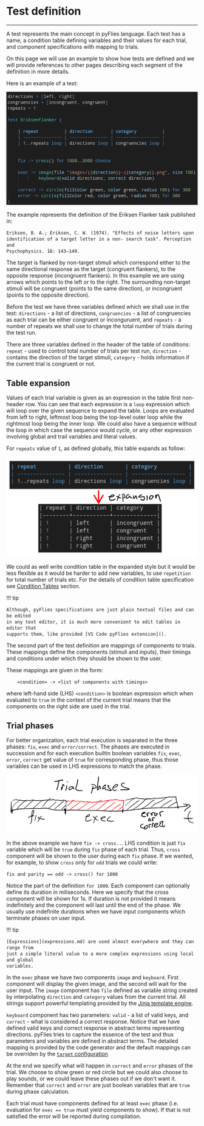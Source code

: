 # Test definition

---

A test represents the main concept in pyFlies language. Each test has a name, a
condition table defining variables and their values for each trial, and
component specifications with mapping to trials.

On this page we will use an example to show how tests are defined and we will
provide references to other pages describing each segment of the definition in
more details.

Here is an example of a test:

![Test example](images/test-example.png)


The example represents the definition of the Eriksen Flanker task published in:

    Eriksen, B. A.; Eriksen, C. W. (1974). "Effects of noise letters upon
    identification of a target letter in a non- search task". Perception and
    Psychophysics. 16: 143–149.

The target is flanked by non-target stimuli which correspond either to
the same directional response as the target (congruent flankers), to the
opposite response (incongruent flankers). In this example we are using arrows
which points to the left or to the right. The surrounding non-target stimuli
will be congruent (points to the same direction), or incongruent (points to the
opposite direction).

Before the test we have three variables defined which we shall use in the test:
`directions` - a list of directions, `congruencies` - a list of congruencies as
each trial can be either congruent or inconguruent, and `repeats` - a number of
repeats we shall use to change the total number of trials during the test run.


There are three variables defined in the header of the table of conditions:
`repeat` - used to control total number of trials per test run, `direction` -
contains the direction of the target stimuli, `category` - holds information if
the current trial is congruent or not.

## Table expansion

Values of each trial variable is given as an expression in the table first
non-header row. You can see that each expression is a `loop` expression which
will loop over the given sequence to expand the table. Loops are evaluated from
left to right, leftmost loop being the top-level outer loop while the rightmost
loop being the inner loop. We could also have a sequence without the loop in
which case the sequence would cycle, or any other expression involving global
and trail variables and literal values.

For `repeats` value of `1`, as defined globally, this table expands as follow:

![Table expansion](images/table-expansion.png)

We could as well write condition table in the expanded style but it would be
less flexible as it would be harder to add new variables, to use `repetition`
for total number of trials etc. For the details of condition table specification
see [Condition Tables](condition-tables.md) section.

!!! tip

    Although, pyFlies specifications are just plain textual files and can be edited
    in any text editor, it is much more convenient to edit tables in editor that
    supports them, like provided [VS Code pyFlies extension]().

The second part of the test definition are mappings of components to trials.
These mappings define the components (stimuli and inputs), their timings and
conditions under which they should be shown to the user.

These mappings are given in the form:

        <condition> -> <list of components with timings>
        
        
where left-hand side (LHS) `<condition>` is boolean expression which when
evaluated to `true` in the context of the current trial means that the
components on the right side are used in the trial.


## Trial phases

For better organization, each trial execution is separated in the three phases:
`fix`, `exec` and `error/correct`. The phases are executed in succession and for
each execution builtin boolean variables `fix`, `exec`, `error`, `correct` get
value of `true` for corresponding phase, thus those variables can be used in LHS
expressions to match the phase.

![Trial phases](images/trial-phases.png)


In the above example we have `fix -> cross..`. LHS condition is just `fix`
variable which will be `true` during `fix` phase of each trial. Thus, `cross`
component will be shown to the user during each `fix` phase. If we wanted, for
example, to show `cross` only for `odd` trials we could write:

    fix and parity == odd -> cross() for 1000

Notice the part of the definition `for 1000`. Each component can optionally
define its duration in miliseconds. Here we specify that the cross component
will be shown for 1s. If duration is not provided it means indefinitely and the
component will last until the end of the phase. We usually use indefinite
durations when we have input components which terminate phases on user input.

!!! tip

    [Expressions](expressions.md) are used almost everywhere and they can range from
    just a simple literal value to a more complex expressions using local and global
    variables.

In the `exec` phase we have two components `image` and `keyboard`. First
component will display the given image, and the second will wait for the user
input. The `image` component has `file` defined as variable string created by
interpolating `direction` and `category` values from the current trial. All
strings support powerful templating provided by the [Jinja template
engine](https://jinja.palletsprojects.com/).

`keyboard` component has two parameters: `valid` - a list of valid keys, and
`correct` - what is considered a correct response. Notice that we have defined
valid keys and correct response in abstract terms representing directions.
pyFlies tries to capture the essence of the test and thus parameters and
variables are defined in abstract terms. The detailed mapping is provided by the
code generator and the default mappings can be overriden by the [`target`
configuration](targets.md)

At the end we specify what will happen in `correct` and `error` phases of the
trial. We choose to show green or red circle but we could also choose to play
sounds, or we could leave these phases out if we don't want it. Remember that
`correct` and `error` are just boolean variables that are `true` during phase
calculation.

Each trial must have components defined for at least `exec` phase (i.e.
evaluation for `exec == true` must yield components to show). If that is not
satisfied the error will be reported during compilation.

